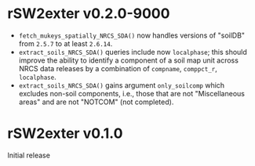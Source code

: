 # rSW2exter v0.2.0-9000
* `fetch_mukeys_spatially_NRCS_SDA()` now handles versions of "soilDB"
   from `2.5.7` to at least `2.6.14`.
* `extract_soils_NRCS_SDA()` queries include now `localphase`;
   this should improve the ability to identify a component of a soil map unit
   across NRCS data releases by a combination of
   `compname`, `comppct_r`, `localphase`.
* `extract_soils_NRCS_SDA()` gains argument `only_soilcomp` which excludes
  non-soil components, i.e., those that are not "Miscellaneous areas" and
  are not "NOTCOM" (not completed).

# rSW2exter v0.1.0
Initial release